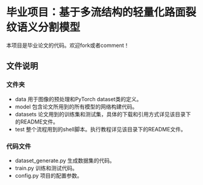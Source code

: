 # 毕业项目：基于多流结构的轻量化路面裂纹语义分割模型

本项目是毕业论文的代码。欢迎fork或者comment！

## 文件说明
### 文件夹
- data
用于图像的预处理和PyTorch dataset类的定义。
- model
包含论文所用到的所有模型的网络构建代码。
- datasets
论文用到的训练集和测试集，具体的下载和引用方式详见该目录下的README文件。
- test
整个流程用到的shell脚本。执行教程详见该目录下的README文件。
### 代码文件
- dataset_generate.py
生成数据集的代码。
- train.py
训练和测试代码。
- config.py
项目的配置参数。
